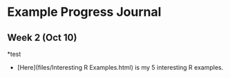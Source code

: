 # Example Progress Journal

## Week 2 (Oct 10)
*test
+ [Here](files/Interesting R Examples.html) is my 5 interesting R examples. 
